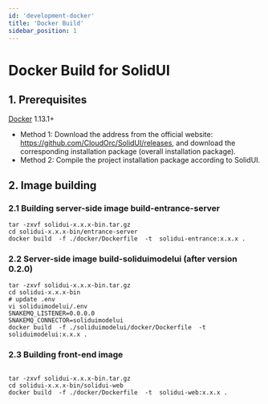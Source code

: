 ```yaml
---
id: 'development-docker'
title: 'Docker Build'
sidebar_position: 1
---
```


# Docker Build for SolidUI

## 1. Prerequisites

[Docker](https://docs.docker.com/engine/install/) 1.13.1+

* Method 1: Download the address from the official website: https://github.com/CloudOrc/SolidUI/releases, and download the corresponding installation package (overall installation package).
* Method 2: Compile the project installation package according to SolidUI.

## 2. Image building

### 2.1 Building server-side image build-entrance-server

```shell script
tar -zxvf solidui-x.x.x-bin.tar.gz
cd solidui-x.x.x-bin/entrance-server 
docker build  -f ./docker/Dockerfile  -t  solidui-entrance:x.x.x . 

```


### 2.2 Server-side image build-soliduimodelui (after version 0.2.0)
```shell script
tar -zxvf solidui-x.x.x-bin.tar.gz
cd solidui-x.x.x-bin
# update .env
vi soliduimodelui/.env
SNAKEMQ_LISTENER=0.0.0.0
SNAKEMQ_CONNECTOR=soliduimodelui
docker build  -f ./soliduimodelui/docker/Dockerfile  -t  soliduimodelui:x.x.x .
```

### 2.3 Building front-end image

```shell script

tar -zxvf solidui-x.x.x-bin.tar.gz
cd solidui-x.x.x-bin/solidui-web
docker build  -f ./docker/Dockerfile  -t  solidui-web:x.x.x .

```